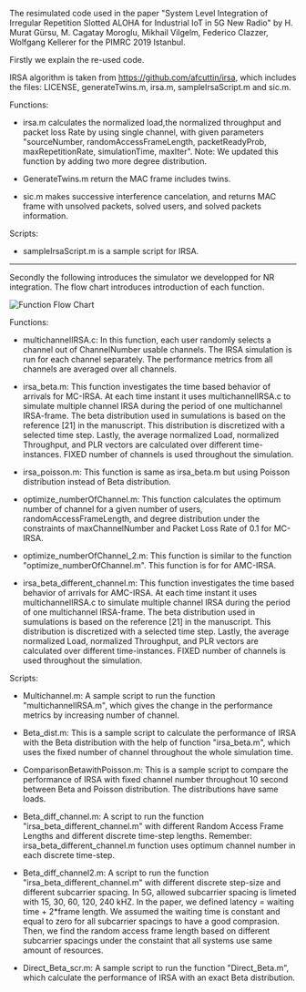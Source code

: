 The resimulated code used in the paper "System Level Integration of Irregular Repetition Slotted ALOHA for Industrial IoT in 5G New Radio" by H. Murat Gürsu, M. Cagatay Moroglu, Mikhail Vilgelm, Federico Clazzer, Wolfgang Kellerer for the PIMRC 2019 Istanbul.

Firstly we explain the re-used code.

IRSA algorithm is taken from https://github.com/afcuttin/irsa, which includes 
the files: LICENSE, generateTwins.m, irsa.m, sampleIrsaScript.m and sic.m.

Functions:

- irsa.m calculates the normalized load,the normalized throughput and packet loss 
Rate by using single channel, with given parameters "sourceNumber, randomAccessFrameLength, packetReadyProb, maxRepetitionRate, simulationTime, maxIter".
Note: We updated this function by adding two more degree distribution.

- GenerateTwins.m return the MAC frame includes twins.

- sic.m makes successive interference cancelation, and returns MAC frame with unsolved packets, solved users, and solved packets information.

Scripts:

- sampleIrsaScript.m is a sample script for IRSA.



------------------------------------------------------------------------------
Secondly the following introduces the simulator we developped for NR integration. The flow chart introduces introduction of each function.

![Function Flow Chart](https://github.com/tum-lkn/IRSA_4_5G/blob/master/FlowChart.jpg)


Functions:

- multichannelIRSA.c: In this function, each user randomly selects a channel out of ChannelNumber usable channels. The IRSA simulation is run for each channel separately. The performance metrics from all channels are averaged over all channels.

- irsa_beta.m: This function investigates the time based behavior of arrivals for MC-IRSA. At each time instant it uses multichannelIRSA.c to simulate multiple channel IRSA during the period of one multichannel IRSA-frame. The beta distribution used in sumulations is based on the reference [21] in the manuscript. This distribution is discretized with a selected time step. Lastly, the average normalized Load, normalized Throughput, and PLR vectors are calculated over different time-instances. FIXED number of channels is used throughout the simulation. 


- irsa_poisson.m: This function is same as irsa_beta.m but using Poisson distribution instead of Beta distribution.


- optimize_numberOfChannel.m: This function calculates the optimum number of channel for a given number of users, randomAccessFrameLength, and degree distribution under the constraints of maxChannelNumber and Packet Loss Rate of 0.1 for MC-IRSA.

- optimize_numberOfChannel_2.m: This function is similar to the function "optimize_numberOfChannel.m". This function is for for AMC-IRSA.

- irsa_beta_different_channel.m: This function investigates the time based behavior of arrivals for AMC-IRSA. At each time instant it uses multichannelIRSA.c to simulate multiple channel IRSA during the period of one multichannel IRSA-frame. The beta distribution used in sumulations is based on the reference [21] in the manuscript. This distribution is discretized with a selected time step. Lastly, the average normalized Load, normalized Throughput, and PLR vectors are calculated over different time-instances. FIXED number of channels is used throughout the simulation. 

Scripts:

- Multichannel.m: A sample script to run the function "multichannelIRSA.m", which gives the change in the performance metrics by increasing number of channel.

- Beta_dist.m: This is a sample script to calculate the performance of IRSA with the Beta distribution with the help of function "irsa_beta.m", which uses the fixed number of channel throughout the whole simulation time.

- ComparisonBetawithPoisson.m: This is a sample script to compare the performance of IRSA with fixed channel number throughout 10 second between Beta and Poisson distribution. The distributions have same loads.

- Beta_diff_channel.m: A script to run the function "irsa_beta_different_channel.m" with different Random Access Frame Lengths and different discrete time-step lengths. Remember: irsa_beta_different_channel.m function uses optimum channel number in each discrete time-step.

- Beta_diff_channel2.m: A script to run the function "irsa_beta_different_channel.m" with  different discrete step-size and different subcarrier spacing. In 5G, allowed subcarrier spacing is limeted with 15, 30, 60, 120, 240 kHZ. In the paper, we defined latency = waiting time + 2*frame length. We assumed the waiting time is constant and equal to zero for all subcarrier spacings to have a good comprasion. Then, we find the random access frame length based on different subcarrier spacings under the constaint that all systems use same amount of resources. 

- Direct_Beta_scr.m: A sample script to run the function "Direct_Beta.m", which calculate the performance of IRSA with an exact Beta distribution.
